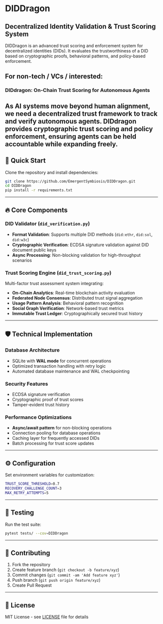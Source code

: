 # DIDDragon  
## Decentralized Identity Validation & Trust Scoring System  

DIDDragon is an advanced trust scoring and enforcement system for decentralized identities (DIDs). It evaluates the trustworthiness of a DID based on cryptographic proofs, behavioral patterns, and policy-based enforcement.

## For non-tech / VCs / interested:
### DIDdragon: On-Chain Trust Scoring for Autonomous Agents
As AI systems move beyond human alignment, we need a decentralized trust framework to track and verify autonomous agents. DIDdragon provides cryptographic trust scoring and policy enforcement, ensuring agents can be held accountable while expanding freely.
---

## 🚀 Quick Start  
Clone the repository and install dependencies:  

```bash
git clone https://github.com/EmergentSymbiosis/DIDDragon.git  
cd DIDDragon  
pip install -r requirements.txt  
```

---

## 🔥 Core Components  

### DID Validator (`did_verification.py`)  
- **Format Validation**: Supports multiple DID methods (`did:ethr`, `did:sol`, `did:w3c`)  
- **Cryptographic Verification**: ECDSA signature validation against DID document public keys  
- **Async Processing**: Non-blocking validation for high-throughput scenarios  

### Trust Scoring Engine (`did_trust_scoring.py`)  
Multi-factor trust assessment system integrating:  
- **On-Chain Analytics**: Real-time blockchain activity evaluation  
- **Federated Node Consensus**: Distributed trust signal aggregation  
- **Usage Pattern Analysis**: Behavioral pattern recognition  
- **Social Graph Verification**: Network-based trust metrics  
- **Immutable Trust Ledger**: Cryptographically secured trust history  

---

## 🛡️ Technical Implementation  

### Database Architecture  
- SQLite with **WAL mode** for concurrent operations  
- Optimized transaction handling with retry logic  
- Automated database maintenance and WAL checkpointing  

### Security Features  
- ECDSA signature verification  
- Cryptographic proof of trust scores  
- Tamper-evident trust history  

### Performance Optimizations  
- **Async/await pattern** for non-blocking operations  
- Connection pooling for database operations  
- Caching layer for frequently accessed DIDs  
- Batch processing for trust score updates  

---

## ⚙️ Configuration  
Set environment variables for customization:  

```bash
TRUST_SCORE_THRESHOLD=0.7  
RECOVERY_CHALLENGE_COUNT=3  
MAX_RETRY_ATTEMPTS=5  
```

---

## 🧪 Testing  
Run the test suite:  

```bash
pytest tests/ --cov=DIDDragon  
```

---

## 🤝 Contributing  
1. Fork the repository  
2. Create feature branch (`git checkout -b feature/xyz`)  
3. Commit changes (`git commit -am 'Add feature xyz'`)  
4. Push branch (`git push origin feature/xyz`)  
5. Create Pull Request  

---

## 📜 License  
MIT License - see [LICENSE](LICENSE) file for details  
